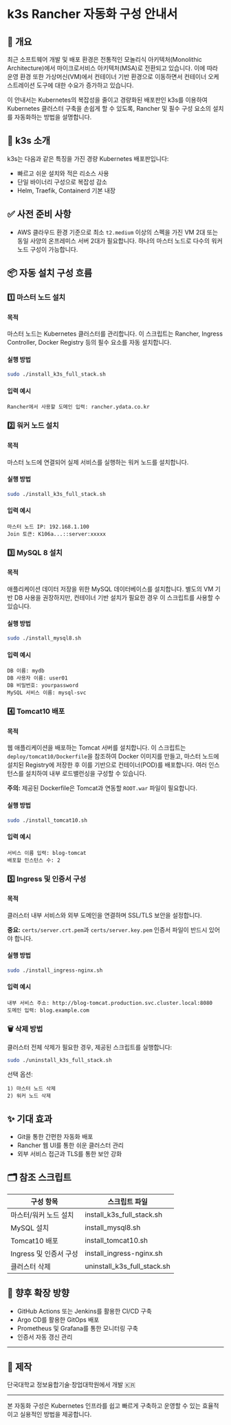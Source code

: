 
# k3s Rancher 자동화 구성 안내서

## 🚀 개요

최근 소프트웨어 개발 및 배포 환경은 전통적인 모놀리식 아키텍처(Monolithic Architecture)에서 마이크로서비스 아키텍처(MSA)로 전환되고 있습니다. 이에 따라 운영 환경 또한 가상머신(VM)에서 컨테이너 기반 환경으로 이동하면서 컨테이너 오케스트레이션 도구에 대한 수요가 증가하고 있습니다.

이 안내서는 Kubernetes의 복잡성을 줄이고 경량화된 배포판인 k3s를 이용하여 Kubernetes 클러스터 구축을 손쉽게 할 수 있도록, Rancher 및 필수 구성 요소의 설치를 자동화하는 방법을 설명합니다.

## 📌 k3s 소개

k3s는 다음과 같은 특징을 가진 경량 Kubernetes 배포판입니다:
- 빠르고 쉬운 설치와 적은 리소스 사용
- 단일 바이너리 구성으로 복잡성 감소
- Helm, Traefik, Containerd 기본 내장

## ✅ 사전 준비 사항

- AWS 클라우드 환경 기준으로 최소 `t2.medium` 이상의 스펙을 가진 VM 2대 또는 동일 사양의 온프레미스 서버 2대가 필요합니다. 하나의 마스터 노드로 다수의 워커 노드 구성이 가능합니다.

## 📦 자동 설치 구성 흐름

### 1️⃣ 마스터 노드 설치

#### 목적
마스터 노드는 Kubernetes 클러스터를 관리합니다. 이 스크립트는 Rancher, Ingress Controller, Docker Registry 등의 필수 요소를 자동 설치합니다.

#### 실행 방법
```bash
sudo ./install_k3s_full_stack.sh
```

#### 입력 예시
```
Rancher에서 사용할 도메인 입력: rancher.ydata.co.kr
```

### 2️⃣ 워커 노드 설치

#### 목적
마스터 노드에 연결되어 실제 서비스를 실행하는 워커 노드를 설치합니다.

#### 실행 방법
```bash
sudo ./install_k3s_full_stack.sh
```

#### 입력 예시
```
마스터 노드 IP: 192.168.1.100
Join 토큰: K106a...::server:xxxxx
```

### 3️⃣ MySQL 8 설치

#### 목적
애플리케이션 데이터 저장을 위한 MySQL 데이터베이스를 설치합니다. 별도의 VM 기반 DB 사용을 권장하지만, 컨테이너 기반 설치가 필요한 경우 이 스크립트를 사용할 수 있습니다.

#### 실행 방법
```bash
sudo ./install_mysql8.sh
```

#### 입력 예시
```
DB 이름: mydb
DB 사용자 이름: user01
DB 비밀번호: yourpassword
MySQL 서비스 이름: mysql-svc
```

### 4️⃣ Tomcat10 배포

#### 목적
웹 애플리케이션을 배포하는 Tomcat 서버를 설치합니다. 이 스크립트는 `deploy/tomcat10/Dockerfile`을 참조하여 Docker 이미지를 만들고, 마스터 노드에 설치된 Registry에 저장한 후 이를 기반으로 컨테이너(POD)를 배포합니다. 여러 인스턴스를 설치하여 내부 로드밸런싱을 구성할 수 있습니다.

**주의:** 제공된 Dockerfile은 Tomcat과 연동할 `ROOT.war` 파일이 필요합니다.

#### 실행 방법
```bash
sudo ./install_tomcat10.sh
```

#### 입력 예시
```
서비스 이름 입력: blog-tomcat
배포할 인스턴스 수: 2
```

### 5️⃣ Ingress 및 인증서 구성

#### 목적
클러스터 내부 서비스와 외부 도메인을 연결하며 SSL/TLS 보안을 설정합니다.

**중요:** `certs/server.crt.pem`과 `certs/server.key.pem` 인증서 파일이 반드시 있어야 합니다.

#### 실행 방법
```bash
sudo ./install_ingress-nginx.sh
```

#### 입력 예시
```
내부 서비스 주소: http://blog-tomcat.production.svc.cluster.local:8080
도메인 입력: blog.example.com
```

### 🗑️ 삭제 방법

클러스터 전체 삭제가 필요한 경우, 제공된 스크립트를 실행합니다:

```bash
sudo ./uninstall_k3s_full_stack.sh
```

선택 옵션:
```
1) 마스터 노드 삭제
2) 워커 노드 삭제
```

## ✨ 기대 효과
- Git을 통한 간편한 자동화 배포
- Rancher 웹 UI를 통한 쉬운 클러스터 관리
- 외부 서비스 접근과 TLS를 통한 보안 강화

## 🗂️ 참조 스크립트
| 구성 항목 | 스크립트 파일 |
|---------------|-------------|
| 마스터/워커 노드 설치 | install_k3s_full_stack.sh |
| MySQL 설치 | install_mysql8.sh |
| Tomcat10 배포 | install_tomcat10.sh |
| Ingress 및 인증서 구성 | install_ingress-nginx.sh |
| 클러스터 삭제 | uninstall_k3s_full_stack.sh |

## 🚧 향후 확장 방향
- GitHub Actions 또는 Jenkins를 활용한 CI/CD 구축
- Argo CD를 활용한 GitOps 배포
- Prometheus 및 Grafana를 통한 모니터링 구축
- 인증서 자동 갱신 관리

---

## 📌 제작
단국대학교 정보융합기술·창업대학원에서 개발 🇰🇷

---

본 자동화 구성은 Kubernetes 인프라를 쉽고 빠르게 구축하고 운영할 수 있는 효율적이고 실용적인 방법을 제공합니다.
